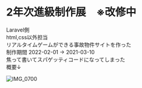 
# 2年次進級制作展　※改修中<br>
Laravel側<br>
html,css以外担当<br>
リアルタイムゲームができる事故物件サイトを作った<br>
制作期間 2022-02-01 → 2021-03-10<br>
焦って書いてスパゲッティコードになってしまった<br>
概要↓

![IMG_0700](https://user-images.githubusercontent.com/77332271/164845617-60c6cb99-d765-45ff-bf95-6814c45569d6.JPG)
